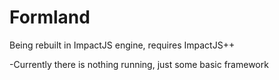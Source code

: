 Formland
========
Being rebuilt in ImpactJS engine, requires ImpactJS++

-Currently there is nothing running, just some basic framework
